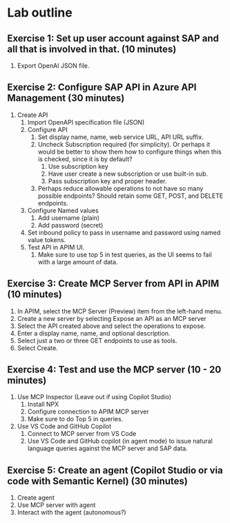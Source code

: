 # Lab outline

## Exercise 1: Set up user account against SAP and all that is involved in that. (10 minutes)

1. Export OpenAI JSON file.

## Exercise 2: Configure SAP API in Azure API Management (30 minutes)

1. Create API
   1. Import OpenAPI specification file (JSON)
   2. Configure API
      1. Set display name, name, web service URL, API URL suffix.
      2. Uncheck Subscription required (for simplicity). Or perhaps it would be better to show them how to configure things when this is checked, since it is by default?
         1. Use subscription key
         2. Have user create a new subscription or use built-in sub.
         3. Pass subscription key and proper header.
      3. Perhaps reduce allowable operations to not have so many possible endpoints? Should retain some GET, POST, and DELETE endpoints.
   3. Configure Named values
      1. Add username (plain)
      2. Add password (secret)
   4. Set inbound policy to pass in username and password using named value tokens.
   5. Test API in APIM UI.
      1. Make sure to use top 5 in test queries, as the UI seems to fail with a large amount of data.

## Exercise 3: Create MCP Server from API in APIM (10 minutes)

1. In APIM, select the MCP Server (Preview) item from the left-hand menu.
2. Create a new server by selecting Expose an API as an MCP server
3. Select the API created above and select the operations to expose.
4. Enter a display name, name, and optional description.
5. Select just a two or three GET endpoints to use as tools.
6. Select Create.

## Exercise 4: Test and use the MCP server (10 - 20 minutes)

1. Use MCP Inspector (Leave out if using Copilot Studio)
   1. Install NPX
   2. Configure connection to APIM MCP server
   3. Make sure to do Top 5 in queries.
2. Use VS Code and GitHub Copilot
   1. Connect to MCP server from VS Code
   2. Use VS Code and GitHub copilot (in agent mode) to issue natural language queries against the MCP server and SAP data.

## Exercise 5: Create an agent (Copilot Studio or via code with Semantic Kernel) (30 minutes)

1. Create agent
2. Use MCP server with agent
3. Interact with the agent (autonomous?)